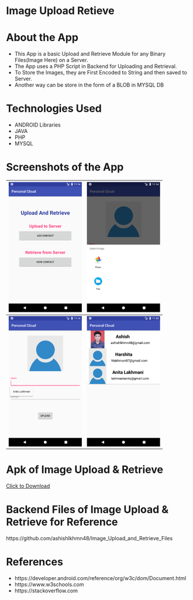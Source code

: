 # Image Upload Retieve
<h1>About the App</h1>
<ul>
<li>This App is a basic Upload and Retrieve Module for any Binary Files(Image Here) on a Server.</li>
<li>The App uses a PHP Script in Backend for Uploading and Retrieval.</li>
<li>To Store the Images, they are First Encoded to String and then saved to Server.</li>
<li>Another way can be store in the form of a BLOB in MYSQL DB</li>
</ul>

<h1>Technologies Used</h1>
<ul>
<li>ANDROID Libraries</li>
<li>JAVA</li>
<li>PHP</li>
<li>MYSQL</li>
</ul>

<h1>Screenshots of the App</h1>
<table>
  <tr>
    <th> <img src = "Android_Apps/ImageUploadRetieve/images/1.png" width = "200"> </th>
    <th> <img src = "Android_Apps/ImageUploadRetieve/images/2.png" width = "200"> </th>
  </tr>
  <tr>
    <th> <img src = "Android_Apps/ImageUploadRetieve/images/3.png" width = "200"> </th>
    <th> <img src = "Android_Apps/ImageUploadRetieve/images/4.png" width = "200"> </th>
  </tr>
  </table>
  
<h1>Apk of Image Upload & Retrieve</h1>
<a href = "https://raw.githubusercontent.com/ashishlkhmn48/Image_Upload_Retieve/master/Android_Apps/ImageUploadRetieve/images/iu%26r.apk">Click to Download</a>

<h1>Backend Files of Image Upload & Retrieve for Reference</h1>
https://github.com/ashishlkhmn48/Image_Upload_and_Retrieve_Files

<h1>References</h1>
  <ul>
  <li>https://developer.android.com/reference/org/w3c/dom/Document.html</li>
  <li>https://www.w3schools.com</li>
  <li>https://stackoverflow.com</li>
</ul>
